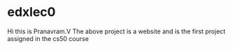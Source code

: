 # edxlec0
Hi this is Pranavram.V
The above project is a website and is the first project assigned in the cs50 course
